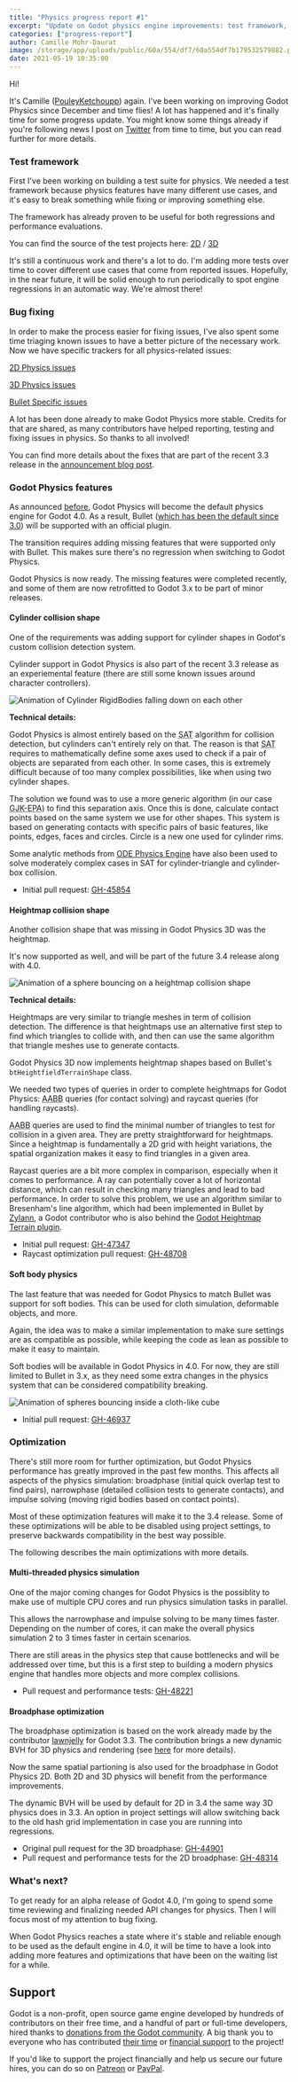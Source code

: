 ```yaml
---
title: "Physics progress report #1"
excerpt: "Update on Godot physics engine improvements: test framework, bug fixing, new features and optimizations."
categories: ["progress-report"]
author: Camille Mohr-Daurat
image: /storage/app/uploads/public/60a/554/df7/60a554df7b179532579882.png
date: 2021-05-19 10:35:00
---
```


Hi!

It's Camille ([PouleyKetchoupp](https://github.com/pouleyKetchoupp)) again. I've been working on improving Godot Physics since December and time flies! A lot has happened and it's finally time for some progress update. You might know some things already if you're following news I post on [Twitter](https://twitter.com/PouleyKetchoup) from time to time, but you can read further for more details.

### Test framework

First I've been working on building a test suite for physics. We needed a test framework because physics features have many different use cases, and it's easy to break something while fixing or improving something else.

The framework has already proven to be useful for both regressions and performance evaluations.

You can find the source of the test projects here: [2D](https://github.com/godotengine/godot-demo-projects/tree/master/2d/physics_tests) / [3D](https://github.com/godotengine/godot-demo-projects/tree/master/3d/physics_tests)

It's still a continuous work and there's a lot to do. I'm adding more tests over time to cover different use cases that come from reported issues. Hopefully, in the near future, it will be solid enough to run periodically to spot engine regressions in an automatic way. We're almost there!

### Bug fixing

In order to make the process easier for fixing issues, I've also spent some time triaging known issues to have a better picture of the necessary work. Now we have specific trackers for all physics-related issues:

[2D Physics issues](https://github.com/godotengine/godot/issues/45334)

[3D Physics issues](https://github.com/godotengine/godot/issues/45333)

[Bullet Specific issues](https://github.com/godotengine/godot/issues/45022)

A lot has been done already to make Godot Physics more stable. Credits for that are shared, as many contributors have helped reporting, testing and fixing issues in physics. So thanks to all involved!

You can find more details about the fixes that are part of the recent 3.3 release in the [announcement blog post](https://godotengine.org/article/godot-3-3-has-arrived#physics).

### Godot Physics features

As announced [before](https://godotengine.org/article/camille-mohr-daurat-hired-work-physics), Godot Physics will become the default physics engine for Godot 4.0. As a result, Bullet ([which has been the default since 3.0](https://godotengine.org/article/godot-30-switches-bullet-3-physics)) will be supported with an official plugin.

The transition requires adding missing features that were supported only with Bullet. This makes sure there's no regression when switching to Godot Physics.

Godot Physics is now ready. The missing features were completed recently, and some of them are now retrofitted to Godot 3.x to be part of minor releases.

#### Cylinder collision shape

One of the requirements was adding support for cylinder shapes in Godot's custom collision detection system.

Cylinder support in Godot Physics is also part of the recent 3.3 release as an experiemental feature (there are still some known issues around character controllers).

![Animation of Cylinder RigidBodies falling down on each other](/storage/app/media/godot-cylinders.gif)
<abbr title=""></abbr>

**Technical details:**

Godot Physics is almost entirely based on the <abbr title="Separating Axis Theorem">SAT</abbr> algorithm for collision detection, but cylinders can't entirely rely on that. The reason is that <abbr title="Separating Axis Theorem">SAT</abbr> requires to mathematically define some axes used to check if a pair of objects are separated from each other. In some cases, this is extremely difficult because of too many complex possibilities, like when using two cylinder shapes.

The solution we found was to use a more generic algorithm (in our case <abbr title="Gilbert-Johnson-Keerthi-Expanding Polytope Algorithm">GJK-EPA</abbr>) to find this separation axis. Once this is done, calculate contact points based on the same system we use for other shapes. This system is based on generating contacts with specific pairs of basic features, like points, edges, faces and circles. Circle is a new one used for cylinder rims.

Some analytic methods from [ODE Physics Engine](https://www.ode.org/) have also been used to solve moderately complex cases in SAT for cylinder-triangle and cylinder-box collision.

- Initial pull request: [GH-45854](https://github.com/godotengine/godot/pull/45854)

#### Heightmap collision shape

Another collision shape that was missing in Godot Physics 3D was the heightmap.

It's now supported as well, and will be part of the future 3.4 release along with 4.0.

![Animation of a sphere bouncing on a heightmap collision shape](/storage/app/media/godot-heightmap.gif)
<abbr title=""></abbr>

**Technical details:**

Heightmaps are very similar to triangle meshes in term of collision detection. The difference is that heightmaps use an alternative first step to find which triangles to collide with, and then can use the same algorithm that triangle meshes use to generate contacts.

Godot Physics 3D now implements heightmap shapes based on Bullet's `btHeightfieldTerrainShape` class.

We needed two types of queries in order to complete heightmaps for Godot Physics: <abbr title="Axis-Aligned Bounding Box">AABB</abbr> queries (for contact solving) and raycast queries (for handling raycasts).

<abbr title="Axis-Aligned Bounding Box">AABB</abbr> queries are used to find the minimal number of triangles to test for collision in a given area. They are pretty straightforward for heightmaps. Since a heightmap is fundamentally a 2D grid with height variations, the spatial organization makes it easy to find triangles in a given area.

Raycast queries are a bit more complex in comparison, especially when it comes to performance. A ray can potentially cover a lot of horizontal distance, which can result in checking many triangles and lead to bad performance. In order to solve this problem, we use an algorithm similar to Bresenham's line algorithm, which had been implemented in Bullet by [Zylann](https://github.com/Zylann), a Godot contributor who is also behind the [Godot Heightmap Terrain plugin](https://github.com/Zylann/godot_heightmap_plugin).

- Initial pull request: [GH-47347](https://github.com/godotengine/godot/pull/47347)
- Raycast optimization pull request: [GH-48708](https://github.com/godotengine/godot/pull/48708)

#### Soft body physics

The last feature that was needed for Godot Physics to match Bullet was support for soft bodies. This can be used for cloth simulation, deformable objects, and more.

Again, the idea was to make a similar implementation to make sure settings are as compatible as possible, while keeping the code as lean as possible to make it easy to maintain.

Soft bodies will be available in Godot Physics in 4.0. For now, they are still limited to Bullet in 3.x, as they need some extra changes in the physics system that can be considered compatibility breaking.

![Animation of spheres bouncing inside a cloth-like cube](/storage/app/media/godot-soft-bodies-small.gif)
<abbr title=""></abbr>

- Initial pull request: [GH-46937](https://github.com/godotengine/godot/pull/46937)

### Optimization

There's still more room for further optimization, but Godot Physics performance has greatly improved in the past few months. This affects all aspects of the physics simulation: broadphase (initial quick overlap test to find pairs), narrowphase (detailed collision tests to generate contacts), and impulse solving (moving rigid bodies based on contact points).

Most of these optimization features will make it to the 3.4 release. Some of these optimizations will be able to be disabled using project settings, to preserve backwards compatibility in the best way possible.

The following describes the main optimizations with more details.

#### Multi-threaded physics simulation

One of the major coming changes for Godot Physics is the possiblity to make use of multiple CPU cores and run physics simulation tasks in parallel.

This allows the narrowphase and impulse solving to be many times faster. Depending on the number of cores, it can make the overall physics simulation 2 to 3 times faster in certain scenarios.

There are still areas in the physics step that cause bottlenecks and will be addressed over time, but this is a first step to building a modern physics engine that handles more objects and more complex collisions.

- Pull request and performance tests: [GH-48221](https://github.com/godotengine/godot/pull/48221)

#### Broadphase optimization

The broadphase optimization is based on the work already made by the contributor [lawnjelly](https://github.com/lawnjelly) for Godot 3.3. The contribution brings a new dynamic BVH for 3D physics and rendering (see [here](https://godotengine.org/article/godot-3-3-has-arrived#dynamic-bvh) for more details).

Now the same spatial partioning is also used for the broadphase in Godot Physics 2D. Both 2D and 3D physics will benefit from the performance improvements.

The dynamic BVH will be used by default for 2D in 3.4 the same way 3D physics does in 3.3. An option in project settings will allow switching back to the old hash grid implementation in case you are running into regressions.

- Original pull request for the 3D broadphase: [GH-44901](https://github.com/godotengine/godot/pull/44901)
- Pull request and performance tests for the 2D broadphase: [GH-48314](https://github.com/godotengine/godot/pull/48314)

### What's next?

To get ready for an alpha release of Godot 4.0, I'm going to spend some time reviewing and finalizing needed API changes for physics. Then I will focus most of my attention to bug fixing.

When Godot Physics reaches a state where it's stable and reliable enough to be used as the default engine in 4.0, it will be time to have a look into adding more features and optimizations that have been on the waiting list for a while.

## Support

Godot is a non-profit, open source game engine developed by hundreds of contributors on their free time, and a handful of part or full-time developers, hired thanks to [donations from the Godot community](/donate). A big thank you to everyone who has contributed [their time](https://github.com/godotengine/godot/blob/master/AUTHORS.md) or [financial support](https://github.com/godotengine/godot/blob/master/DONORS.md) to the project!

If you'd like to support the project financially and help us secure our future hires, you can do so on [Patreon](https://www.patreon.com/godotengine) or [PayPal](/donate).
